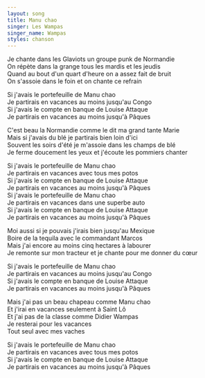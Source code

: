 ```yaml
---
layout: song
title: Manu chao
singer: Les Wampas
singer_name: Wampas
styles: chanson
---
```

Je chante dans les Glaviots un groupe punk de Normandie  
On répète dans la grange tous les mardis et les jeudis  
Quand au bout d'un quart d'heure on a assez fait de bruit  
On s'assoie dans le foin et on chante ce refrain  

Si j'avais le portefeuille de Manu chao  
Je partirais en vacances au moins jusqu'au Congo  
Si j'avais le compte en banque de Louise Attaque  
Je partirais en vacances au moins jusqu'à Pâques  
  
C'est beau la Normandie comme le dit ma grand tante Marie  
Mais si j'avais du blé je partirais bien loin d'ici  
Souvent les soirs d'été je m'assoie dans les champs de blé  
Je ferme doucement les yeux et j'écoute les pommiers chanter  

Si j'avais le portefeuille de Manu chao  
Je partirais en vacances avec tous mes potos  
Si j'avais le compte en banque de Louise Attaque  
Je partirais en vacances au moins jusqu'à Pâques  
Si j'avais le portefeuille de Manu chao  
Je partirais en vacances dans une superbe auto  
Si j'avais le compte en banque de Louise Attaque  
Je partirais en vacances au moins jusqu'à Pâques  
  
Moi aussi si je pouvais j'irais bien jusqu'au Mexique  
Boire de la tequila avec le commandant   Marcos  
Mais j'ai encore au moins cinq hectares à labourer  
Je remonte sur mon tracteur et je chante pour me donner du cœur  

Si j'avais le portefeuille de Manu chao  
Je partirais en vacances au moins jusqu'au Congo  
Si j'avais le compte en banque de Louise Attaque  
Je partirais en vacances au moins jusqu'à Pâques  

Mais j'ai pas un beau chapeau comme Manu chao  
Et j'irai en vacances seulement à Saint Lô  
Et j'ai pas de la classe comme Didier Wampas  
Je resterai pour les vacances  
Tout seul avec mes vaches  

Si j'avais le portefeuille de Manu chao  
Je partirais en vacances avec tous mes potos  
Si j'avais le compte en banque de Louise Attaque  
Je partirais en vacances au moins jusqu'à Pâques  
